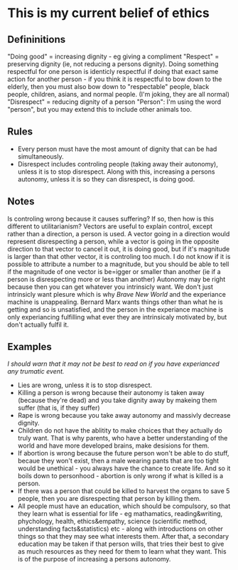 # This is my current belief of ethics

## Defininitions

"Doing good" = increasing dignity - eg giving a compliment
"Respect" = preserving dignity (ie, not reducing a persons dignity). Doing something respectful for one person is identicly respectful if doing that exact same action for another person - if you think it is respectful to bow down to the elderly, then you must also bow down to "respectable" people, black people, children, asians, and normal people. (I'm joking, they are all normal)
"Disrespect" = reducing dignity of a person
"Person": I'm using the word "person", but you may extend this to include other animals too.

## Rules

* Every person must have the most amount of dignity that can be had simultaneously.
* Disrespect includes controling people (taking away their autonomy), unless it is to stop disrespect. Along with this, increasing a persons autonomy, unless it is so they can disrespect, is doing good.

## Notes

Is controling wrong because it causes suffering? If so, then how is this different to utilitarianism?
Vectors are useful to explain control, except rather than a direction, a person is used. A vector going in a direction would represent disrespecting a person, while a vector is going in the opposite direction to that vector to cancel it out, it is doing good, but if it's magnitude is larger than that other vector, it is controling too much. I do not know if it is possible to attribute a number to a magnitude, but you should be able to tell if the magnitude of one vector is be=igger or smaller than another (ie if a person is disrespecting more or less than another)
Autonomy may be right because then you can get whatever you intrinsicly want. We don't just intrinsicly want plesure which is why *Brave New World* and the experiance machine is unappealing. Bernard Marx wants things other than what he is getting and so is unsatisfied, and the person in the experiance machine is only experiancing fulfilling what ever they are intrinsicaly motivated by, but don't actually fulfil it.

## Examples

*I should warn that it may not be best to read on if you have experianced any trumatic event.*

* Lies are wrong, unless it is to stop disrespect.
* Killing a person is wrong because their autonomy is taken away (because they're dead) and you take dignity away by makeing them suffer (that is, if they suffer)
* Rape is wrong because you take away autonomy and massivly decrease dignity.
* Children do not have the ablitity to make choices that they actually do truly want. That is why parents, who have a better understanding of the world and have more developed brains, make desisions for them. 
* If abortion is wrong because the future person won't be able to do stuff, becaue they won't exist, then a male wearing pants that are too tight would be unethical - you always have the chance to create life. And so it boils down to personhood - abortion is only wrong if what is killed is a person.
* If there was a person that could be killed to harvest the organs to save 5 people, then you are disrespecting that person by killing them.
* All people must have an education, which should be compulsory, so that they learn what is essential for life - eg mathamatics, reading&writing, phychology, health, ethics&empathy, science (scientific method, understanding facts&statistics) etc - along with introductions on other things so that they may see what interests them. After that, a secondary education may be taken if that person wills, that tries their best to give as much resources as they need for them to learn what they want. This is of the purpose of increasing a persons autonomy.
        

